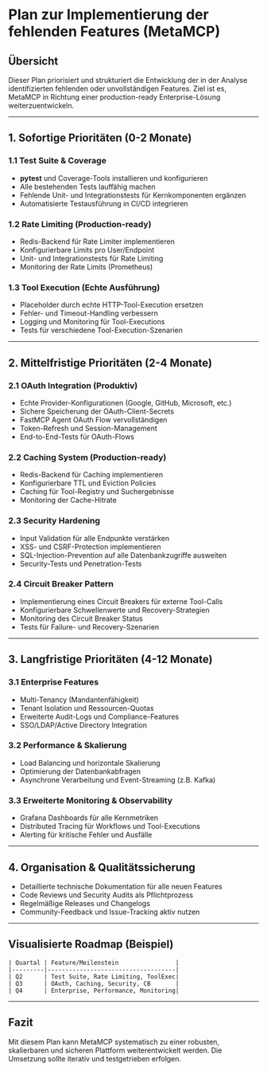 # Plan zur Implementierung der fehlenden Features (MetaMCP)

## Übersicht
Dieser Plan priorisiert und strukturiert die Entwicklung der in der Analyse identifizierten fehlenden oder unvollständigen Features. Ziel ist es, MetaMCP in Richtung einer production-ready Enterprise-Lösung weiterzuentwickeln.

---

## 1. Sofortige Prioritäten (0-2 Monate)

### 1.1 Test Suite & Coverage
- **pytest** und Coverage-Tools installieren und konfigurieren
- Alle bestehenden Tests lauffähig machen
- Fehlende Unit- und Integrationstests für Kernkomponenten ergänzen
- Automatisierte Testausführung in CI/CD integrieren

### 1.2 Rate Limiting (Production-ready)
- Redis-Backend für Rate Limiter implementieren
- Konfigurierbare Limits pro User/Endpoint
- Unit- und Integrationstests für Rate Limiting
- Monitoring der Rate Limits (Prometheus)

### 1.3 Tool Execution (Echte Ausführung)
- Placeholder durch echte HTTP-Tool-Execution ersetzen
- Fehler- und Timeout-Handling verbessern
- Logging und Monitoring für Tool-Executions
- Tests für verschiedene Tool-Execution-Szenarien

---

## 2. Mittelfristige Prioritäten (2-4 Monate)

### 2.1 OAuth Integration (Produktiv)
- Echte Provider-Konfigurationen (Google, GitHub, Microsoft, etc.)
- Sichere Speicherung der OAuth-Client-Secrets
- FastMCP Agent OAuth Flow vervollständigen
- Token-Refresh und Session-Management
- End-to-End-Tests für OAuth-Flows

### 2.2 Caching System (Production-ready)
- Redis-Backend für Caching implementieren
- Konfigurierbare TTL und Eviction Policies
- Caching für Tool-Registry und Suchergebnisse
- Monitoring der Cache-Hitrate

### 2.3 Security Hardening
- Input Validation für alle Endpunkte verstärken
- XSS- und CSRF-Protection implementieren
- SQL-Injection-Prevention auf alle Datenbankzugriffe ausweiten
- Security-Tests und Penetration-Tests

### 2.4 Circuit Breaker Pattern
- Implementierung eines Circuit Breakers für externe Tool-Calls
- Konfigurierbare Schwellenwerte und Recovery-Strategien
- Monitoring des Circuit Breaker Status
- Tests für Failure- und Recovery-Szenarien

---

## 3. Langfristige Prioritäten (4-12 Monate)

### 3.1 Enterprise Features
- Multi-Tenancy (Mandantenfähigkeit)
- Tenant Isolation und Ressourcen-Quotas
- Erweiterte Audit-Logs und Compliance-Features
- SSO/LDAP/Active Directory Integration

### 3.2 Performance & Skalierung
- Load Balancing und horizontale Skalierung
- Optimierung der Datenbankabfragen
- Asynchrone Verarbeitung und Event-Streaming (z.B. Kafka)

### 3.3 Erweiterte Monitoring & Observability
- Grafana Dashboards für alle Kernmetriken
- Distributed Tracing für Workflows und Tool-Executions
- Alerting für kritische Fehler und Ausfälle

---

## 4. Organisation & Qualitätssicherung
- Detaillierte technische Dokumentation für alle neuen Features
- Code Reviews und Security Audits als Pflichtprozess
- Regelmäßige Releases und Changelogs
- Community-Feedback und Issue-Tracking aktiv nutzen

---

## Visualisierte Roadmap (Beispiel)

```
| Quartal | Feature/Meilenstein                |
|---------|------------------------------------|
| Q2      | Test Suite, Rate Limiting, ToolExec|
| Q3      | OAuth, Caching, Security, CB       |
| Q4      | Enterprise, Performance, Monitoring|
```

---

## Fazit
Mit diesem Plan kann MetaMCP systematisch zu einer robusten, skalierbaren und sicheren Plattform weiterentwickelt werden. Die Umsetzung sollte iterativ und testgetrieben erfolgen.